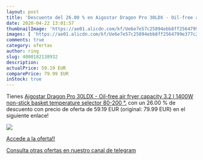 ```yaml
---
layout: post
title: 'Descuento del 26.00 % en Aigostar Dragon Pro 30LDX - Oil-free air'
date: 2020-04-22 13:01:57
thumbnailImage: 'https://ae01.alicdn.com/kf/Ue6e7e57c25894ebb8ff2564799e377c2H/Aigostar-Dragon-Pro-30LDX-Oil-free-air-fryer-capacity-3-2-l-1400W-non-stick-basket.jpg_350x350._SL200_.jpg'
images: [ 'https://ae01.alicdn.com/kf/Ue6e7e57c25894ebb8ff2564799e377c2H/Aigostar-Dragon-Pro-30LDX-Oil-free-air-fryer-capacity-3-2-l-1400W-non-stick-basket.jpg_350x350._SL200_.jpg' ]
comments: true
category: ofertas
author: ring
slug: 4000182138932
description:
actualPrice: 59.19 EUR
comparePrice: 79.99 EUR
inStock: true
---
```


Tienes [Aigostar Dragon Pro 30LDX - Oil-free air fryer  capacity 3.2 l  1400W  non-stick basket  temperature selector 80-200 °.](https://www.amazon.com/dp/4000182138932/?tag=redken08-20) con un 26.00 % de descuento con precio de oferta de 59.19 EUR (original: 79.99 EUR) en el siguiente enlace!

[![](https://ae01.alicdn.com/kf/Ue6e7e57c25894ebb8ff2564799e377c2H/Aigostar-Dragon-Pro-30LDX-Oil-free-air-fryer-capacity-3-2-l-1400W-non-stick-basket.jpg_350x350._SL200_.jpg)](https://www.amazon.com/dp/4000182138932/?tag=redken08-20)

[Accede a la oferta!!](https://www.amazon.com/dp/4000182138932/?tag=redken08-20)

[Consulta otras ofertas en nuestro canal de telegram](https://t.me/s/ofertas25)
